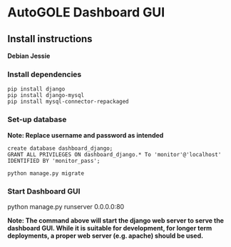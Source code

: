 # AutoGOLE Dashboard GUI #

## Install instructions ##

**Debian Jessie**

### Install dependencies ###
```
pip install django
pip install django-mysql
pip install mysql-connector-repackaged
```

### Set-up database ###

**Note: Replace username and password as intended**

```
create database dashboard_django;
GRANT ALL PRIVILEGES ON dashboard_django.* To 'monitor'@'localhost' IDENTIFIED BY 'monitor_pass';
```
```
python manage.py migrate
```

### Start Dashboard GUI ###

python manage.py runserver 0.0.0.0:80

**Note: The command above will start the django web server to serve the dashboard GUI. While it is suitable for development, for longer term deployments, a proper web server (e.g. apache) should be used.**